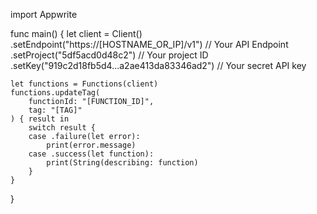 import Appwrite

func main() {
    let client = Client()
      .setEndpoint("https://[HOSTNAME_OR_IP]/v1") // Your API Endpoint
      .setProject("5df5acd0d48c2") // Your project ID
      .setKey("919c2d18fb5d4...a2ae413da83346ad2") // Your secret API key

    let functions = Functions(client)
    functions.updateTag(
        functionId: "[FUNCTION_ID]",
        tag: "[TAG]"
    ) { result in
        switch result {
        case .failure(let error):
            print(error.message)
        case .success(let function):
            print(String(describing: function)
        }
    }
}
